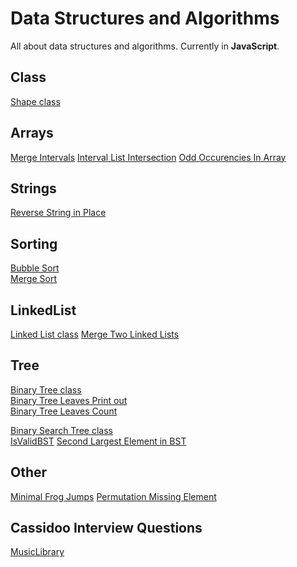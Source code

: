 # Data Structures and Algorithms
All about data structures and algorithms.
Currently in **JavaScript**.
## Class
[Shape class](JS/Class/Shape.js)
## Arrays
[Merge Intervals](JS/Arrays/MergeIntervals.js)
[Interval List Intersection](JS/Arrays/IntervelIntersection.js)
[Odd Occurencies In Array](JS/Arrays/OddOccurencesInArray.js)

## Strings
[Reverse String in Place](JS/Strings/ReverseString.js)

## Sorting
[Bubble Sort](JS/Sorting/BubbleSort.js)  
[Merge Sort](JS/Sorting/MergeSort.js)
## LinkedList
[Linked List class](JS/LinkedList/LinkedList.mjs)
[Merge Two Linked Lists](JS/LinkedList/MergeTwoLists.mjs)

## Tree
[Binary Tree class](JS/Tree/BinaryTreeClass.mjs)  
[Binary Tree Leaves Print out](JS/Tree/BinaryTreeLeaves.mjs)  
[Binary Tree Leaves Count](JS/Tree/BinaryTreeLeaves.mjs)  

[Binary Search Tree class](JS/Tree/BinarySearchTree/BinarySearchTree.mjs)  
[IsValidBST]()
[Second Largest Element in BST](/Users/Alexa/Documents/GitHub/algorithms/JS/Tree/BinarySearchTree/SecondLargestElement.mjs)

## Other
[Minimal Frog Jumps](JS/Other/FrogJmp.js)
[Permutation Missing Element](JS/Other/PermMissingElem.js)

## Cassidoo Interview Questions
[MusicLibrary](JS/cassidoo/musicLibrary.js)
